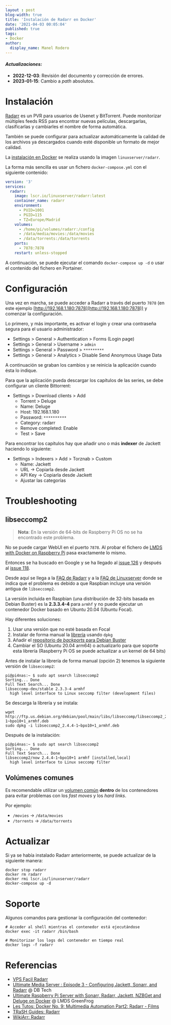 ```yaml
---
layout : post
blog-width: true
title: 'Instalación de Radarr en Docker'
date: '2021-04-03 00:05:04'
published: true
tags:
- Docker
author:
  display_name: Manel Rodero
---
```


#### _**Actualizaciones**:_

* **2022-12-03**: Revisión del documento y corrección de errores.
* **2023-01-15**: Cambio a _path_ absolutos.

# Instalación

[Radarr](https://radarr.video/) es un PVR para usuarios de Usenet y BitTorrent. Puede monitorizar múltiples feeds RSS para encontrar nuevas películas, descargarlas, clasificarlas y cambiarles el nombre de forma automática.

También se puede configurar para actualizar automáticamente la calidad de los archivos ya descargados cuando esté disponible un formato de mejor calidad.

La [instalación en Docker](https://hub.docker.com/r/linuxserver/radarr) se realiza usando la imagen `linuxserver/radarr`.

La forma más sencilla es usar un fichero `docker-compose.yml` con el siguiente contenido:

```yaml
version: '3'
services:
  radarr:
    image: lscr.io/linuxserver/radarr:latest
    container_name: radarr
    environment:
      - PUID=1001
      - PGID=115
      - TZ=Europe/Madrid
    volumes:
      - /home/pi/volumes/radarr:/config
      - /data/media/movies:/data/movies
      - /data/torrents:/data/torrents
    ports:
      - 7878:7878
    restart: unless-stopped
```

A continuación, se puede ejecutar el comando `docker-compose up -d` o usar el contenido del fichero en Portainer.

# Configuración

Una vez en marcha, se puede acceder a Radarr a través del puerto `7878` (en este ejemplo [http://192.168.1.180:7878](http://192.168.1.180:7878)) y comenzar la configuración.

Lo primero, y más importante, es activar el login y crear una contraseña segura para el usuario administrador:

* Settings > General > Authentication > Forms (Login page)
* Settings > General > Username > `admin`
* Settings > General > Password > `*********`
* Settings > General > Analytics > Disable Send Anonymous Usage Data

A continuación se graban los cambios y se reinicia la aplicación cuando ésta lo indique.

Para que la aplicación pueda descargar los capítulos de las series, se debe configurar un cliente Bittorrent:

* Settings > Download clients > Add
  * Torrent > Deluge
  * Name: Deluge
  * Host: 192.168.1.180
  * Password: `**********`
  * Category: radarr
  * Remove completed: Enable
  * Test > Save

Para encontrar los capítulos hay que añadir uno o más **indexer** de Jackett haciendo lo siguiente:

* Settings > Indexers > Add > Torznab > Custom
  * Name: Jackett
  * URL &rarr; Copiarla desde Jackett
  * API Key &rarr; Copiarla desde Jackett
  * Ajustar las categorías

# Troubleshooting

## libseccomp2

> **Nota**: En la versión de 64-bits de Raspberry Pi OS no se ha encontrado este problema.

No se puede cargar WebUI en el puerto `7878`. Al probar el fichero de [LMDS with Docker on Raspberry Pi](https://greenfrognest.com/lmdsondocker.php) pasa exactamente lo mismo.

Entonces se ha buscado en Google y se ha llegado al [issue 126](https://github.com/linuxserver/docker-radarr/issues/126) y después al [issue 118](https://github.com/linuxserver/docker-radarr/issues/118).

Desde aquí se llega a la [FAQ de Radarr](https://wiki.servarr.com/Radarr_FAQ#I_am_using_a_Pi_and_Raspbian_and_Radarr_will_not_launch) y a la [FAQ de Linuxserver](https://docs.linuxserver.io/faq#my-host-is-incompatible-with-images-based-on-ubuntu-focal) donde se indica que el problema es debido a que Raspbian incluye una versión antigua de `libseccomp2`.

La versión incluida en Raspbian (una distribución de 32-bits basada en Debian Buster) es la **2.3.3.4-4** para `armhf` y no puede ejecutar un contenedor Docker basado en Ubuntu 20.04 (Ubuntu Focal).

Hay diferentes soluciones:

1. Usar una versión que no esté basada en Focal
2. Instalar de forma manual la [librería](http://ftp.us.debian.org/debian/pool/main/libs/libseccomp) usando `dpkg`
3. Añadir el [repositorio de _backports_ para Debian Buster](https://github.com/linuxserver/docker-jellyfin/issues/71#issuecomment-733621693)
4. Cambiar el SO (Ubuntu 20.04 arm64) o actualizarlo para que soporte esta librería (Raspberry Pi OS se puede actualizar a un kernel de 64 bits)

Antes de instalar la librería de forma manual (opción 2) tenemos la siguiente versión de `libseccomp2`:

```
pi@pi4nas:~ $ sudo apt search libseccomp2
Sorting... Done
Full Text Search... Done
libseccomp-dev/stable 2.3.3-4 armhf
  high level interface to Linux seccomp filter (development files)
```

Se descarga la librería y se instala:

```
wget http://ftp.us.debian.org/debian/pool/main/libs/libseccomp/libseccomp2_2.4.4-1~bpo10+1_armhf.deb
sudo dpkg -i libseccomp2_2.4.4-1~bpo10+1_armhf.deb
```

Después de la instalación:

```
pi@pi4nas:~ $ sudo apt search libseccomp2
Sorting... Done
Full Text Search... Done
libseccomp2/now 2.4.4-1~bpo10+1 armhf [installed,local]
  high level interface to Linux seccomp filter

```

## Volúmenes comunes

Es recomendable utilizar un [volumen común](https://radarr.video/#downloads-v3-docker) **dentro** de los contenedores para evitar problemas con los _fast moves_ y los _hard links_.

Por ejemplo:

* `/movies` &rarr; `/data/movies`
* `/torrents` &rarr; `/data/torrents`

# Actualizar

Si ya se había instalado Radarr anteriormente, se puede actualizar de la siguiente manera:

```
docker stop radarr
docker rm radarr
docker rmi lscr.io/linuxserver/radarr
docker-compose up -d
```

# Soporte

Algunos comandos para gestionar la configuración del contenedor:

```
# Acceder al shell mientras el contenedor está ejecutándose
docker exec -it radarr /bin/bash

# Monitorizar los logs del contenedor en tiempo real
docker logs -f radarr
```

# Referencias

* [VPS Facil Radarr](https://vpsfacil.es/radarr/)
* [Ultimate Media Server : Episode 3 - Configuring Jackett, Sonarr, and Radarr](https://youtu.be/uvc4TnhVecA) @ DB Tech
* [Ultimate Raspberry Pi Server with Sonarr, Radarr, Jackett, NZBGet and Deluge on Docker](https://www.youtube.com/watch?v=oLxsSQIqOMw) @ LMDS GreenFrog
* [Les Tutos: Docker No. 9: Multimedia Automation Part2: Radarr - Films](https://www.youtube.com/watch?v=wwZ7o-eLvZg)
* [TRaSH Guides: Radarr](https://trash-guides.info/Radarr/)
* [WikiArr: Radarr](https://wiki.servarr.com/radarr)
